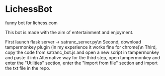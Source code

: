 # LichessBot
funny bot for lichess.com

This bot is made with the aim of entertainment and enjoyment.

First launch flask server -> satranc_server.py\n
Second, download tampermonkey plugin (in my experience it works fine for chrome)\n
Third, copy the code from satranc_bot.js and open a new script in tampermonkey and paste it in\n
Alternative way for the third step, open tampermonkey and enter the "Utilities" section, enter the "Import from file" section and import the txt file in the repo.

